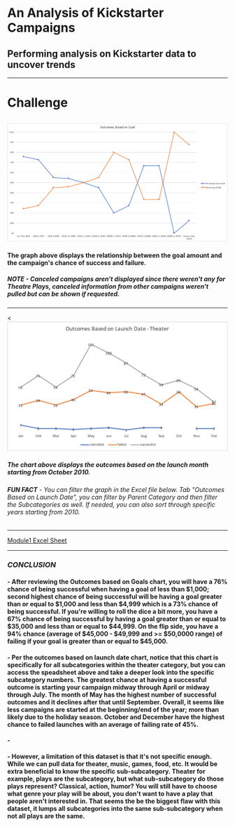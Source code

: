 # An Analysis of Kickstarter Campaigns 
## Performing analysis on Kickstarter data to uncover trends

---

# Challenge
## 
![Line_Chart_1](https://github.com/vrod237/Kickstarter-Analysis/blob/master/OutcomesBasedOnGoal.png)
#### The graph above displays the relationship between the goal amount and the campaign's chance of success and failure. 
##### ***NOTE*** - Canceled campaigns aren't displayed since there weren't any for Theatre Plays, canceled information from other campaigns weren't pulled but can be shown if requested.

---

<<img src="https://raw.githubusercontent.com/vrod237/Kickstarter-Analysis/master/Outcomes_BO_LaunchDate.png" width="600">
##### The chart above displays the outcomes based on the launch month starting from October 2010.
###### ***FUN FACT*** - You can filter the graph in the Excel file below. Tab "Outcomes Based on Launch Date", you can filter by Parent Category and then filter the Subcategories as well. If needed, you can also sort through specific years starting from 2010.

---

[Module1 Excel Sheet](https://github.com/vrod237/Kickstarter-Analysis/blob/master/Module_1_Victor.xlsx.zip?raw=true)

---

### ***CONCLUSION***
#### - After reviewing the Outcomes based on Goals chart, you will have a 76% chance of being successful when having a goal of less than $1,000; second highest chance of being successful will be having a goal greater than or equal to $1,000 and less than $4,999 which is a 73% chance of being successful. If you're willing to roll the dice a bit more, you have a 67% chance of being successful by having a goal greater than or equal to $35,000 and less than or equal to $44,999. On the flip side, you have a 94% chance (average of $45,000 - $49,999 and >= $50,0000 range) of failing if your goal is greater than or equal to $45,000.

#### - Per the outcomes based on launch date chart, notice that this chart is specifically for all subcategories within the theater category, but you can access the speadsheet above and take a deeper look into the specific subcategory numbers. The greatest chance at having a successful outcome is starting your campaign midway through April or midway through July. The month of May has the highest number of successful outcomes and it declines after that until September. Overall, it seems like less campaigns are started at the beginning/end of the year; more than likely due to the holiday season. October and December have the highest chance to failed launches with an average of failing rate of 45%.

#### - 

#### - However, a limitation of this dataset is that it's not specific enough. While we can pull data for theater, music, games, food, etc. It would be extra beneficial to know the specific sub-subcategory. Theater for example, plays are the subcategory, but what sub-subcategory do those plays represent? Classical, action, humor? You will still have to choose what genre your play will be about, you don't want to have a play that people aren't interested in. That seems the be the biggest flaw with this dataset, it lumps all subcategories into the same sub-subcategory when not all plays are the same.



